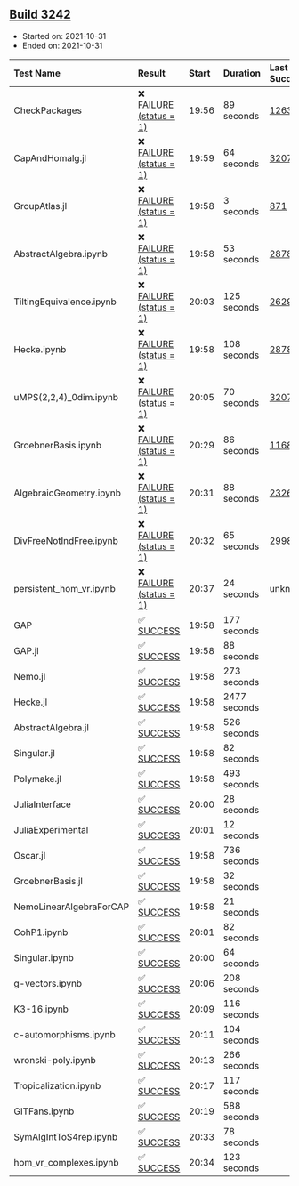 ## [Build 3242](https://oscarci.mathematik.uni-kl.de/job/oscar-stable/3242/)

* Started on: 2021-10-31
* Ended on: 2021-10-31

| Test Name    | Result | Start | Duration | Last Success | First Failure |
|:-------------|:-------|:------|:---------|:-------------|:--------------|
| CheckPackages | ❌ [FAILURE (status = 1)](https://oscarci.mathematik.uni-kl.de/job/oscar-stable/3242/artifact/logs/build-3242/CheckPackages.log) | 19:56 | 89 seconds | [1263](https://oscarci.mathematik.uni-kl.de/job/oscar-stable/1263/) | [1264](https://oscarci.mathematik.uni-kl.de/job/oscar-stable/1264/) |
| CapAndHomalg.jl | ❌ [FAILURE (status = 1)](https://oscarci.mathematik.uni-kl.de/job/oscar-stable/3242/artifact/logs/build-3242/CapAndHomalg.jl.log) | 19:59 | 64 seconds | [3207](https://oscarci.mathematik.uni-kl.de/job/oscar-stable/3207/) | [3208](https://oscarci.mathematik.uni-kl.de/job/oscar-stable/3208/) |
| GroupAtlas.jl | ❌ [FAILURE (status = 1)](https://oscarci.mathematik.uni-kl.de/job/oscar-stable/3242/artifact/logs/build-3242/GroupAtlas.jl.log) | 19:58 | 3 seconds | [871](https://oscarci.mathematik.uni-kl.de/job/oscar-stable/871/) | [872](https://oscarci.mathematik.uni-kl.de/job/oscar-stable/872/) |
| AbstractAlgebra.ipynb | ❌ [FAILURE (status = 1)](https://oscarci.mathematik.uni-kl.de/job/oscar-stable/3242/artifact/logs/build-3242/AbstractAlgebra.ipynb.log) | 19:58 | 53 seconds | [2878](https://oscarci.mathematik.uni-kl.de/job/oscar-stable/2878/) | [2879](https://oscarci.mathematik.uni-kl.de/job/oscar-stable/2879/) |
| TiltingEquivalence.ipynb | ❌ [FAILURE (status = 1)](https://oscarci.mathematik.uni-kl.de/job/oscar-stable/3242/artifact/logs/build-3242/TiltingEquivalence.ipynb.log) | 20:03 | 125 seconds | [2629](https://oscarci.mathematik.uni-kl.de/job/oscar-stable/2629/) | [2630](https://oscarci.mathematik.uni-kl.de/job/oscar-stable/2630/) |
| Hecke.ipynb | ❌ [FAILURE (status = 1)](https://oscarci.mathematik.uni-kl.de/job/oscar-stable/3242/artifact/logs/build-3242/Hecke.ipynb.log) | 19:58 | 108 seconds | [2878](https://oscarci.mathematik.uni-kl.de/job/oscar-stable/2878/) | [2879](https://oscarci.mathematik.uni-kl.de/job/oscar-stable/2879/) |
| uMPS(2,2,4)_0dim.ipynb | ❌ [FAILURE (status = 1)](https://oscarci.mathematik.uni-kl.de/job/oscar-stable/3242/artifact/logs/build-3242/uMPS-2-2-4-_0dim.ipynb.log) | 20:05 | 70 seconds | [3207](https://oscarci.mathematik.uni-kl.de/job/oscar-stable/3207/) | [3208](https://oscarci.mathematik.uni-kl.de/job/oscar-stable/3208/) |
| GroebnerBasis.ipynb | ❌ [FAILURE (status = 1)](https://oscarci.mathematik.uni-kl.de/job/oscar-stable/3242/artifact/logs/build-3242/GroebnerBasis.ipynb.log) | 20:29 | 86 seconds | [1168](https://oscarci.mathematik.uni-kl.de/job/oscar-stable/1168/) | [1169](https://oscarci.mathematik.uni-kl.de/job/oscar-stable/1169/) |
| AlgebraicGeometry.ipynb | ❌ [FAILURE (status = 1)](https://oscarci.mathematik.uni-kl.de/job/oscar-stable/3242/artifact/logs/build-3242/AlgebraicGeometry.ipynb.log) | 20:31 | 88 seconds | [2326](https://oscarci.mathematik.uni-kl.de/job/oscar-stable/2326/) | [2327](https://oscarci.mathematik.uni-kl.de/job/oscar-stable/2327/) |
| DivFreeNotIndFree.ipynb | ❌ [FAILURE (status = 1)](https://oscarci.mathematik.uni-kl.de/job/oscar-stable/3242/artifact/logs/build-3242/DivFreeNotIndFree.ipynb.log) | 20:32 | 65 seconds | [2998](https://oscarci.mathematik.uni-kl.de/job/oscar-stable/2998/) | [2999](https://oscarci.mathematik.uni-kl.de/job/oscar-stable/2999/) |
| persistent_hom_vr.ipynb | ❌ [FAILURE (status = 1)](https://oscarci.mathematik.uni-kl.de/job/oscar-stable/3242/artifact/logs/build-3242/persistent_hom_vr.ipynb.log) | 20:37 | 24 seconds | unknown | unknown |
| GAP | ✅ [SUCCESS](https://oscarci.mathematik.uni-kl.de/job/oscar-stable/3242/artifact/logs/build-3242/GAP.log) | 19:58 | 177 seconds |  |  |
| GAP.jl | ✅ [SUCCESS](https://oscarci.mathematik.uni-kl.de/job/oscar-stable/3242/artifact/logs/build-3242/GAP.jl.log) | 19:58 | 88 seconds |  |  |
| Nemo.jl | ✅ [SUCCESS](https://oscarci.mathematik.uni-kl.de/job/oscar-stable/3242/artifact/logs/build-3242/Nemo.jl.log) | 19:58 | 273 seconds |  |  |
| Hecke.jl | ✅ [SUCCESS](https://oscarci.mathematik.uni-kl.de/job/oscar-stable/3242/artifact/logs/build-3242/Hecke.jl.log) | 19:58 | 2477 seconds |  |  |
| AbstractAlgebra.jl | ✅ [SUCCESS](https://oscarci.mathematik.uni-kl.de/job/oscar-stable/3242/artifact/logs/build-3242/AbstractAlgebra.jl.log) | 19:58 | 526 seconds |  |  |
| Singular.jl | ✅ [SUCCESS](https://oscarci.mathematik.uni-kl.de/job/oscar-stable/3242/artifact/logs/build-3242/Singular.jl.log) | 19:58 | 82 seconds |  |  |
| Polymake.jl | ✅ [SUCCESS](https://oscarci.mathematik.uni-kl.de/job/oscar-stable/3242/artifact/logs/build-3242/Polymake.jl.log) | 19:58 | 493 seconds |  |  |
| JuliaInterface | ✅ [SUCCESS](https://oscarci.mathematik.uni-kl.de/job/oscar-stable/3242/artifact/logs/build-3242/JuliaInterface.log) | 20:00 | 28 seconds |  |  |
| JuliaExperimental | ✅ [SUCCESS](https://oscarci.mathematik.uni-kl.de/job/oscar-stable/3242/artifact/logs/build-3242/JuliaExperimental.log) | 20:01 | 12 seconds |  |  |
| Oscar.jl | ✅ [SUCCESS](https://oscarci.mathematik.uni-kl.de/job/oscar-stable/3242/artifact/logs/build-3242/Oscar.jl.log) | 19:58 | 736 seconds |  |  |
| GroebnerBasis.jl | ✅ [SUCCESS](https://oscarci.mathematik.uni-kl.de/job/oscar-stable/3242/artifact/logs/build-3242/GroebnerBasis.jl.log) | 19:58 | 32 seconds |  |  |
| NemoLinearAlgebraForCAP | ✅ [SUCCESS](https://oscarci.mathematik.uni-kl.de/job/oscar-stable/3242/artifact/logs/build-3242/NemoLinearAlgebraForCAP.log) | 19:58 | 21 seconds |  |  |
| CohP1.ipynb | ✅ [SUCCESS](https://oscarci.mathematik.uni-kl.de/job/oscar-stable/3242/artifact/logs/build-3242/CohP1.ipynb.log) | 20:01 | 82 seconds |  |  |
| Singular.ipynb | ✅ [SUCCESS](https://oscarci.mathematik.uni-kl.de/job/oscar-stable/3242/artifact/logs/build-3242/Singular.ipynb.log) | 20:00 | 64 seconds |  |  |
| g-vectors.ipynb | ✅ [SUCCESS](https://oscarci.mathematik.uni-kl.de/job/oscar-stable/3242/artifact/logs/build-3242/g-vectors.ipynb.log) | 20:06 | 208 seconds |  |  |
| K3-16.ipynb | ✅ [SUCCESS](https://oscarci.mathematik.uni-kl.de/job/oscar-stable/3242/artifact/logs/build-3242/K3-16.ipynb.log) | 20:09 | 116 seconds |  |  |
| c-automorphisms.ipynb | ✅ [SUCCESS](https://oscarci.mathematik.uni-kl.de/job/oscar-stable/3242/artifact/logs/build-3242/c-automorphisms.ipynb.log) | 20:11 | 104 seconds |  |  |
| wronski-poly.ipynb | ✅ [SUCCESS](https://oscarci.mathematik.uni-kl.de/job/oscar-stable/3242/artifact/logs/build-3242/wronski-poly.ipynb.log) | 20:13 | 266 seconds |  |  |
| Tropicalization.ipynb | ✅ [SUCCESS](https://oscarci.mathematik.uni-kl.de/job/oscar-stable/3242/artifact/logs/build-3242/Tropicalization.ipynb.log) | 20:17 | 117 seconds |  |  |
| GITFans.ipynb | ✅ [SUCCESS](https://oscarci.mathematik.uni-kl.de/job/oscar-stable/3242/artifact/logs/build-3242/GITFans.ipynb.log) | 20:19 | 588 seconds |  |  |
| SymAlgIntToS4rep.ipynb | ✅ [SUCCESS](https://oscarci.mathematik.uni-kl.de/job/oscar-stable/3242/artifact/logs/build-3242/SymAlgIntToS4rep.ipynb.log) | 20:33 | 78 seconds |  |  |
| hom_vr_complexes.ipynb | ✅ [SUCCESS](https://oscarci.mathematik.uni-kl.de/job/oscar-stable/3242/artifact/logs/build-3242/hom_vr_complexes.ipynb.log) | 20:34 | 123 seconds |  |  |
